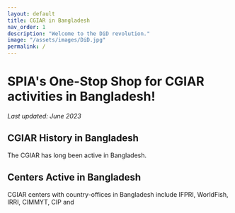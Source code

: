 ```yaml
---
layout: default
title: CGIAR in Bangladesh
nav_order: 1
description: "Welcome to the DiD revolution."
image: "/assets/images/DiD.jpg"
permalink: /
---
```



# SPIA's One-Stop Shop for CGIAR activities in Bangladesh!

*Last updated: June 2023*



## CGIAR History in Bangladesh
The CGIAR has long been active in Bangladesh.

## Centers Active in Bangladesh
CGIAR centers with country-offices in Bangladesh include IFPRI, WorldFish, IRRI, CIMMYT, CIP and 

